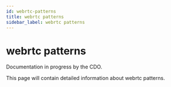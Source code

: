 ```yaml
---
id: webrtc-patterns
title: webrtc patterns
sidebar_label: webrtc patterns
---
```


# webrtc patterns

Documentation in progress by the CDO.

This page will contain detailed information about webrtc patterns.
